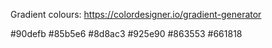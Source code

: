 Gradient colours:
https://colordesigner.io/gradient-generator

#90defb
#85b5e6
#8d8ac3
#925e90
#863553
#661818